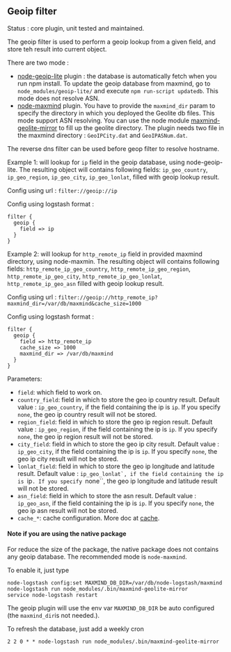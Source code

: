 Geoip filter
---

Status : core plugin, unit tested and maintained.

The geoip filter is used to perform a geoip lookup from a given field, and store teh result into current object.

There are two mode :
* [node-geoip-lite](https://github.com/bluesmoon/node-geoip) plugin : the database is automatically fetch when you run npm install. To update the geoip database from maxmind, go to `node_modules/geoip-lite/` and execute `npm run-script updatedb`. This mode does not resolve ASN.
* [node-maxmind](https://github.com/runk/node-maxmind) plugin. You have to provide the ``maxmind_dir`` param to specify the directory in which you deployed the Geolite db files. This mode support ASN resolving. You can use the node module [maxmind-geolite-mirror](https://github.com/msimerson/maxmind-geolite-mirror) to fill up the geolite directory. The plugin needs two file in the maxmind directory : ``GeoIPCity.dat`` and ``GeoIPASNum.dat``.

The reverse dns filter can be used before geop filter to resolve hostname.

Example 1: will lookup for ``ip`` field in the geoip database, using node-geoip-lite. The resulting object will contains following fields: ``ip_geo_country``, ``ip_geo_region``, ``ip_geo_city``, ``ip_geo_lonlat``, filled with geoip lookup result.

Config using url : ``filter://geoip://ip``

Config using logstash format :
````
filter {
  geoip {
    field => ip
  }
}
````

Example 2: will lookup for ``http_remote_ip`` field in provided maxmind directory, using node-maxmin. The resulting object will contains following fields: ``http_remote_ip_geo_country``, ``http_remote_ip_geo_region``, ``http_remote_ip_geo_city``, ``http_remote_ip_geo_lonlat``, ``http_remote_ip_geo_asn`` filled with geoip lookup result.

Config using url : ``filter://geoip://http_remote_ip?maxmind_dir=/var/db/maxmind&cache_size=1000``

Config using logstash format :
````
filter {
  geoip {
    field => http_remote_ip
    cache_size => 1000
    maxmind_dir => /var/db/maxmind
  }
}
````

Parameters:

* ``field``: which field to work on.
* ``country_field``: field in which to store the geo ip country result. Default value : ``ip_geo_country``, if the field containing the ip is ``ip``. If you specify ``none``, the geo ip country result will not be stored.
* ``region_field``: field in which to store the geo ip region result. Default value : ``ip_geo_region``, if the field containing the ip is ``ip``. If you specify ``none``, the geo ip region result will not be stored.
* ``city_field``: field in which to store the geo ip city result. Default value : ``ip_geo_city``, if the field containing the ip is ``ip``. If you specify ``none``, the geo ip city result will not be stored.
* ``lonlat_field``: field in which to store the geo ip longitude and latitude result. Default value : ``ip_geo_lonlat`, if the field containing the ip is ``ip``. If you specify ``none``, the geo ip longitude and latitude result will not be stored.
* ``asn_field``: field in which to store the asn result. Default value : ``ip_geo_asn``, if the field containing the ip is ``ip``. If you specify ``none``, the geo ip asn result will not be stored.
* ``cache_*``: cache configuration. More doc at [cache](../cache.md).

#### Note if you are using the native package

For reduce the size of the package, the native package does not contains any geoip database.
The recommended mode is ``node-maxmind``.

To enable it, just type

    node-logstash config:set MAXMIND_DB_DIR=/var/db/node-logstash/maxmind
    node-logstash run node_modules/.bin/maxmind-geolite-mirror
    service node-logstash restart

The geoip plugin will use the env var ``MAXMIND_DB_DIR`` be auto configured (the ``maxmind_dir``is not needed.).

To refresh the database, just add a weekly cron

    2 2 0 * * node-logstash run node_modules/.bin/maxmind-geolite-mirror
